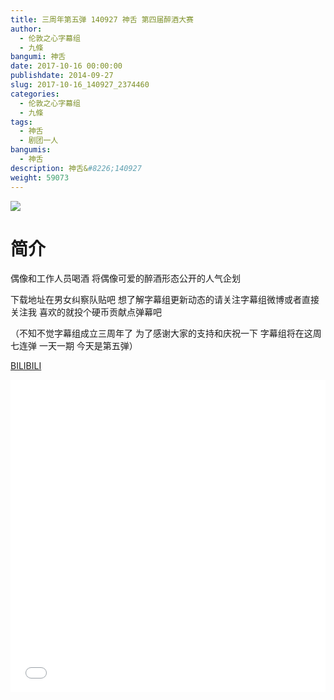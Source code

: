 ```yaml
---
title: 三周年第五弹 140927 神舌 第四届醉酒大赛
author: 
  - 伦敦之心字幕组
  - 九條
bangumi: 神舌
date: 2017-10-16 00:00:00
publishdate: 2014-09-27
slug: 2017-10-16_140927_2374460
categories: 
  - 伦敦之心字幕组
  - 九條
tags: 
  - 神舌
  - 剧团一人
bangumis: 
  - 神舌
description: 神舌&#8226;140927
weight: 59073
---
```


![](https://i.imgur.com/Bg7tnVQ.jpg)

# 简介  
偶像和工作人员喝酒 将偶像可爱的醉酒形态公开的人气企划 


下载地址在男女纠察队贴吧 想了解字幕组更新动态的请关注字幕组微博或者直接关注我 喜欢的就投个硬币贡献点弹幕吧


（不知不觉字幕组成立三周年了 为了感谢大家的支持和庆祝一下 字幕组将在这周七连弹 一天一期 今天是第五弹）

  [BILIBILI](https://www.bilibili.com/video/av2374460/)


<div class="vcontainer">  <iframe class='video' src="//www.bilibili.com/html/html5player.html?cid=3713136&aid=2374460" width="100%" height="500" frameborder="0" allowfullscreen="allowfullscreen"></iframe></div>
